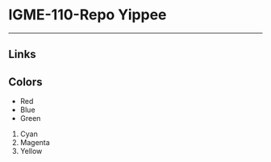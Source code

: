 # IGME-110-Repo Yippee

---

## Links

## Colors

- Red
- Blue
- Green

1. Cyan
2. Magenta
3. Yellow
